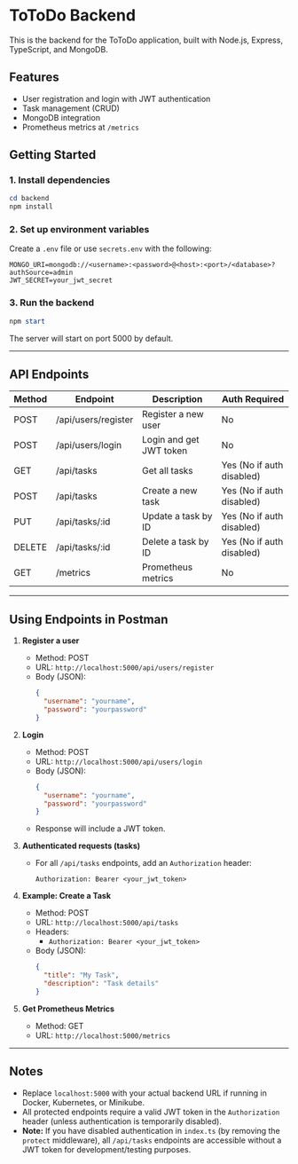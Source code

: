 # ToToDo Backend

This is the backend for the ToToDo application, built with Node.js, Express, TypeScript, and MongoDB.

## Features
- User registration and login with JWT authentication
- Task management (CRUD)
- MongoDB integration
- Prometheus metrics at `/metrics`

## Getting Started

### 1. Install dependencies
```powershell
cd backend
npm install
```

### 2. Set up environment variables
Create a `.env` file or use `secrets.env` with the following:
```
MONGO_URI=mongodb://<username>:<password>@<host>:<port>/<database>?authSource=admin
JWT_SECRET=your_jwt_secret
```

### 3. Run the backend
```powershell
npm start
```

The server will start on port 5000 by default.

---

## API Endpoints

| Method | Endpoint            | Description                | Auth Required |
|--------|---------------------|----------------------------|---------------|
| POST   | /api/users/register | Register a new user        | No            |
| POST   | /api/users/login    | Login and get JWT token    | No            |
| GET    | /api/tasks          | Get all tasks              | Yes (No if auth disabled) |
| POST   | /api/tasks          | Create a new task          | Yes (No if auth disabled) |
| PUT    | /api/tasks/:id      | Update a task by ID        | Yes (No if auth disabled) |
| DELETE | /api/tasks/:id      | Delete a task by ID        | Yes (No if auth disabled) |
| GET    | /metrics            | Prometheus metrics         | No            |

---

## Using Endpoints in Postman

1. **Register a user**
   - Method: POST
   - URL: `http://localhost:5000/api/users/register`
   - Body (JSON):
     ```json
     {
       "username": "yourname",
       "password": "yourpassword"
     }
     ```

2. **Login**
   - Method: POST
   - URL: `http://localhost:5000/api/users/login`
   - Body (JSON):
     ```json
     {
       "username": "yourname",
       "password": "yourpassword"
     }
     ```
   - Response will include a JWT token.

3. **Authenticated requests (tasks)**
   - For all `/api/tasks` endpoints, add an `Authorization` header:
     ```
     Authorization: Bearer <your_jwt_token>
     ```

4. **Example: Create a Task**
   - Method: POST
   - URL: `http://localhost:5000/api/tasks`
   - Headers:
     - `Authorization: Bearer <your_jwt_token>`
   - Body (JSON):
     ```json
     {
       "title": "My Task",
       "description": "Task details"
     }
     ```

5. **Get Prometheus Metrics**
   - Method: GET
   - URL: `http://localhost:5000/metrics`

---

## Notes
- Replace `localhost:5000` with your actual backend URL if running in Docker, Kubernetes, or Minikube.
- All protected endpoints require a valid JWT token in the `Authorization` header (unless authentication is temporarily disabled).
- **Note:** If you have disabled authentication in `index.ts` (by removing the `protect` middleware), all `/api/tasks` endpoints are accessible without a JWT token for development/testing purposes.
